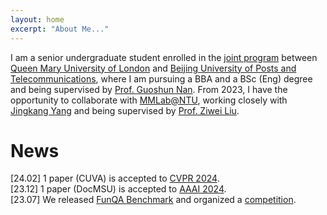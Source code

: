 ```yaml
---
layout: home
excerpt: "About Me..."
---
```


I am a senior undergraduate student enrolled in the [joint program](http://www.eecs.qmul.ac.uk/study-abroad/joint-programme-bupt/) between [Queen Mary University of London](https://www.qmul.ac.uk/) and [Beijing University of Posts and Telecommunications](https://www.bupt.edu.cn/), where I am pursuing a BBA and a BSc (Eng) degree and being supervised by [Prof. Guoshun Nan](https://scholar.google.com/citations?user=uSykWkMAAAAJ&hl=en). From 2023, I have the opportunity to collaborate with [MMLab@NTU](https://www.mmlab-ntu.com/index.html), working closely with [Jingkang Yang](https://jingkang50.github.io/) and being supervised by [Prof. Ziwei Liu](https://liuziwei7.github.io/).

News
======
[24.02] 1 paper (CUVA) is accepted to [CVPR 2024](https://cvpr.thecvf.com/Conferences/2024).  
[23.12] 1 paper (DocMSU) is accepted to [AAAI 2024](https://aaai.org/aaai-conference/).  
[23.07] We released [FunQA Benchmark](https://funqa-benchmark.github.io/) and organized a [competition](https://iacc.pazhoulab-huangpu.com/contestdetail?id=64af50154a0ed647faca623a&award=1,000,000).



  
